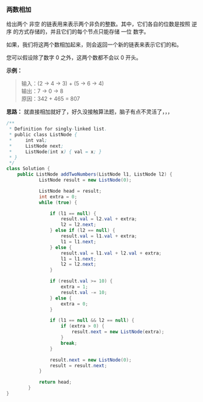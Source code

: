 ### 两数相加
给出两个 非空 的链表用来表示两个非负的整数。其中，它们各自的位数是按照 逆序 的方式存储的，并且它们的每个节点只能存储 一位 数字。

如果，我们将这两个数相加起来，则会返回一个新的链表来表示它们的和。

您可以假设除了数字 0 之外，这两个数都不会以 0 开头。

**示例：**
> 输入：(2 -> 4 -> 3) + (5 -> 6 -> 4)\
> 输出：7 -> 0 -> 8\
> 原因：342 + 465 = 807

**思路：**
就直接相加就好了，好久没接触算法题，脑子有点不灵活了，，，

```java
/**
 * Definition for singly-linked list.
 * public class ListNode {
 *     int val;
 *     ListNode next;
 *     ListNode(int x) { val = x; }
 * }
 */
class Solution {
    public ListNode addTwoNumbers(ListNode l1, ListNode l2) {
            ListNode result = new ListNode(0);

            ListNode head = result;
            int extra = 0;
            while (true) {

                if (l1 == null) {
                    result.val = l2.val + extra;
                    l2 = l2.next;
                } else if (l2 == null) {
                    result.val = l1.val + extra;
                    l1 = l1.next;
                } else {
                    result.val = l1.val + l2.val + extra;
                    l1 = l1.next;
                    l2 = l2.next;
                }

                if (result.val >= 10) {
                    extra = 1;
                    result.val -= 10;
                } else {
                    extra = 0;
                }

                if (l1 == null && l2 == null) {
                    if (extra > 0) {
                        result.next = new ListNode(extra);
                    }
                    break;
                }

                result.next = new ListNode(0);
                result = result.next;
            }

            return head;
        }
}
```